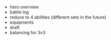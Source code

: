 + hero overview
+ battle log
+ reduce to 4 abilities (different sets in the future)
+ equipments
+ draft
+ balancing for 3v3
